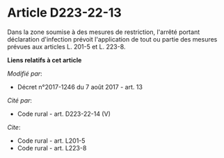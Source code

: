 # Article D223-22-13

Dans la zone soumise à des mesures de restriction, l'arrêté portant déclaration d'infection prévoit l'application de tout ou
partie des mesures prévues aux articles L. 201-5 et L. 223-8.

**Liens relatifs à cet article**

_Modifié par_:

  - Décret n°2017-1246 du 7 août 2017 - art. 13

_Cité par_:

  - Code rural - art. D223-22-14 (V)

_Cite_:

  - Code rural - art. L201-5
  - Code rural - art. L223-8
